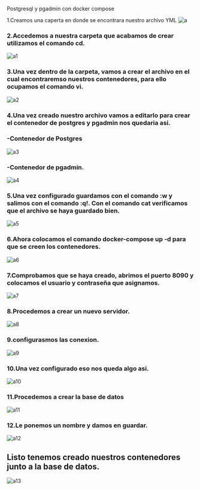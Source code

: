 Postgresql y pgadmin con docker compose

 1.Creamos una caperta en donde se encontrara nuestro archivo YML
![a](https://user-images.githubusercontent.com/91167276/201824897-8d749c9e-c1c5-4c5f-8cdf-a3bcb7ee9d79.JPG)
### 2.Accedemos a nuestra carpeta que acabamos de crear utilizamos el comando cd.
![a1](https://user-images.githubusercontent.com/91167276/201825016-02eaf970-4047-414d-8571-dbc856e7e54f.JPG)
### 3.Una vez dentro de la carpeta, vamos a crear el archivo en el cual encontraremso nuestros contenedores, para ello ocupamos el comando vi.
![a2](https://user-images.githubusercontent.com/91167276/201825456-12fdc1d6-30ea-413c-9f75-5f5038e42737.JPG)
### 4.Una vez creado nuestro archivo vamos a editarlo para crear el contenedor de postgres y pgadmin nos quedaria asi.
### -Contenedor de Postgres
![a3](https://user-images.githubusercontent.com/91167276/201827028-9b5afdf3-b463-4b57-be28-b0d82179155a.JPG)
### -Contenedor de pgadmin.
![a4](https://user-images.githubusercontent.com/91167276/201827493-af0a08bf-bd26-4615-9f65-b9ddc2196aeb.JPG)
### 5.Una vez configurado guardamos con el comando :w y salimos con el comando :q!. Con el comando cat verificamos que el archivo se haya guardado bien.
![a5](https://user-images.githubusercontent.com/91167276/201828173-1e2c6828-51a2-4dda-9ec9-42cde20ce9c8.JPG)
### 6.Ahora colocamos el comando docker-compose up -d para que se creen los contenedores.
![a6](https://user-images.githubusercontent.com/91167276/201828537-82207b06-f73d-4563-8181-1431fe3b04b5.JPG)
### 7.Comprobamos que se haya creado, abrimos el puerto 8090 y colocamos el usuario y contraseña que asignamos.
![a7](https://user-images.githubusercontent.com/91167276/201829305-21478872-521e-4626-9bc9-9ec20d4d29a0.JPG)
### 8.Procedemos a crear un nuevo servidor.
![a8](https://user-images.githubusercontent.com/91167276/201829479-f140a720-ca75-46bf-a141-5097a6aadde5.JPG)
### 9.configurasmos las conexion.
![a9](https://user-images.githubusercontent.com/91167276/201829702-e52ba8b4-f2ea-4027-a541-5bf5154020e7.JPG)
### 10.Una vez configurado eso nos queda algo asi.
![a10](https://user-images.githubusercontent.com/91167276/201829784-a26b3a21-03ea-4c3b-ae15-05cbe17f1146.JPG)
### 11.Procedemos a crear la base de datos
![a11](https://user-images.githubusercontent.com/91167276/201829888-ba69c62f-ea5a-4f7a-b4e6-6568e1176495.JPG)
### 12.Le ponemos un nombre y damos en guardar.
![a12](https://user-images.githubusercontent.com/91167276/201830041-6280a24d-f8ee-4e2a-9255-4b1d8806c6e4.JPG)
## Listo tenemos creado nuestros contenedores junto a la base de datos.
![a13](https://user-images.githubusercontent.com/91167276/201830261-db41c9cc-0873-4a67-8247-44bd7dabe4b3.JPG)

